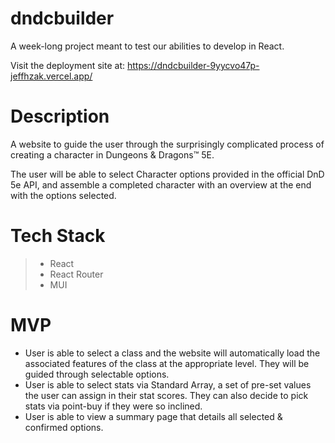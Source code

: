 # dndcbuilder

A week-long project meant to test our abilities to develop in React. 

Visit the deployment site at: https://dndcbuilder-9yycvo47p-jeffhzak.vercel.app/

# Description

A website to guide the user through the surprisingly complicated process of creating a character in Dungeons & Dragons™ 5E. 

The user will be able to select Character options provided in the official DnD 5e API, and assemble a completed character with an overview at the end with the options selected.

# Tech Stack

>* React
>* React Router
>* MUI

# MVP

* User is able to select a class and the website will automatically load the associated features of the class at the appropriate level. They will be guided through selectable options.
* User is able to select stats via Standard Array, a set of pre-set values the user can assign in their stat scores. They can also decide to pick stats via point-buy if they were so inclined.
* User is able to view a summary page that details all selected & confirmed options. 

